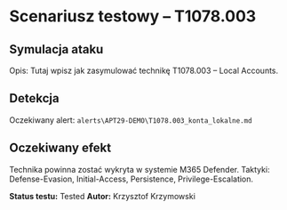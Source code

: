 # Scenariusz testowy – T1078.003

## Symulacja ataku

Opis: Tutaj wpisz jak zasymulować technikę T1078.003 – Local Accounts.

## Detekcja

Oczekiwany alert: `alerts\APT29-DEMO\T1078.003_konta_lokalne.md`

## Oczekiwany efekt

Technika powinna zostać wykryta w systemie M365 Defender. Taktyki: Defense-Evasion, Initial-Access, Persistence, Privilege-Escalation.

**Status testu:** Tested
**Autor:** Krzysztof Krzymowski
